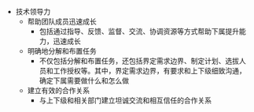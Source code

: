 - 技术领导力
	- 帮助团队成员迅速成长
		- 包括通过指导、反馈、监督、交流、协调资源等方式帮助下属提升能力，迅速成长
	- 明确地分解和布置任务
		- 不仅包括分解和布置任务，还包括界定需求边界、制定计划、选拔人员和工作授权等。其中，界定需求边界，有要求和上下级细致沟通，确定下属需要做什么和怎么做
	- 建立有效的合作关系
		- 与上下级和相关部门建立坦诚交流和相互信任的合作关系